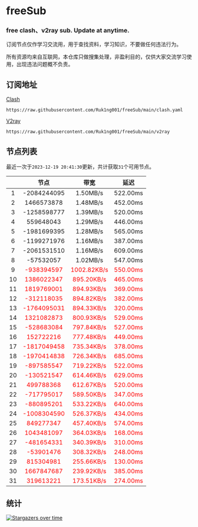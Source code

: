 # freeSub
### free clash、v2ray sub. Update at anytime.

订阅节点仅作学习交流用，用于查找资料，学习知识，不要做任何违法行为。

所有资源均来自互联网，本仓库只做搜集处理，非盈利目的，仅供大家交流学习使用，出现违法问题概不负责。

## 订阅地址
[Clash](https://raw.githubusercontent.com/Ruk1ng001/freeSub/main/clash.yaml)
```
https://raw.githubusercontent.com/Ruk1ng001/freeSub/main/clash.yaml
```
[V2ray](https://raw.githubusercontent.com/Ruk1ng001/freeSub/main/v2ray)
```
https://raw.githubusercontent.com/Ruk1ng001/freeSub/main/v2ray
```

## 节点列表

最近一次于`2023-12-19 20:41:30`更新，共计获取`31`个可用节点。

|  | 节点 | 带宽 | 延迟 |
|:-:|:--:|:--:|:--:|
 | 1 | -2084244095 | 1.50MB/s | 522.00ms |
 | 2 | 1466573878 | 1.48MB/s | 452.00ms |
 | 3 | -1258598777 | 1.39MB/s | 520.00ms |
 | 4 | 559648043 | 1.29MB/s | 446.00ms |
 | 5 | -1981699395 | 1.28MB/s | 565.00ms |
 | 6 | -1199271976 | 1.16MB/s | 387.00ms |
 | 7 | -2061531510 | 1.16MB/s | 609.00ms |
 | 8 | -57532057 | 1.02MB/s | 547.00ms |
 | 9 | <font color=red>-938394597</font> | <font color=red>1002.82KB/s</font> | <font color=red>550.00ms</font> |
 | 10 | <font color=red>1386022347</font> | <font color=red>895.20KB/s</font> | <font color=red>465.00ms</font> |
 | 11 | <font color=red>1819769001</font> | <font color=red>894.93KB/s</font> | <font color=red>369.00ms</font> |
 | 12 | <font color=red>-312118035</font> | <font color=red>894.82KB/s</font> | <font color=red>382.00ms</font> |
 | 13 | <font color=red>-1764095031</font> | <font color=red>894.33KB/s</font> | <font color=red>320.00ms</font> |
 | 14 | <font color=red>1321082873</font> | <font color=red>800.93KB/s</font> | <font color=red>529.00ms</font> |
 | 15 | <font color=red>-528683084</font> | <font color=red>797.84KB/s</font> | <font color=red>527.00ms</font> |
 | 16 | <font color=red>152722216</font> | <font color=red>777.48KB/s</font> | <font color=red>449.00ms</font> |
 | 17 | <font color=red>-1817049458</font> | <font color=red>735.34KB/s</font> | <font color=red>378.00ms</font> |
 | 18 | <font color=red>-1970414838</font> | <font color=red>726.34KB/s</font> | <font color=red>685.00ms</font> |
 | 19 | <font color=red>-897585547</font> | <font color=red>719.22KB/s</font> | <font color=red>522.00ms</font> |
 | 20 | <font color=red>-130521547</font> | <font color=red>614.46KB/s</font> | <font color=red>629.00ms</font> |
 | 21 | <font color=red>499788368</font> | <font color=red>612.67KB/s</font> | <font color=red>520.00ms</font> |
 | 22 | <font color=red>-717795017</font> | <font color=red>589.50KB/s</font> | <font color=red>347.00ms</font> |
 | 23 | <font color=red>-880895201</font> | <font color=red>533.22KB/s</font> | <font color=red>640.00ms</font> |
 | 24 | <font color=red>-1008304590</font> | <font color=red>526.37KB/s</font> | <font color=red>434.00ms</font> |
 | 25 | <font color=red>849277347</font> | <font color=red>457.40KB/s</font> | <font color=red>574.00ms</font> |
 | 26 | <font color=red>1043481097</font> | <font color=red>364.03KB/s</font> | <font color=red>168.00ms</font> |
 | 27 | <font color=red>-481654331</font> | <font color=red>340.39KB/s</font> | <font color=red>310.00ms</font> |
 | 28 | <font color=red>-53901476</font> | <font color=red>308.32KB/s</font> | <font color=red>248.00ms</font> |
 | 29 | <font color=red>815304981</font> | <font color=red>255.66KB/s</font> | <font color=red>130.00ms</font> |
 | 30 | <font color=red>1667847687</font> | <font color=red>239.92KB/s</font> | <font color=red>385.00ms</font> |
 | 31 | <font color=red>319613221</font> | <font color=red>173.51KB/s</font> | <font color=red>274.00ms</font> |


## 统计

[![Stargazers over time](https://starchart.cc/Ruk1ng001/freeSub.svg)](https://starchart.cc/Ruk1ng001/freeSub)